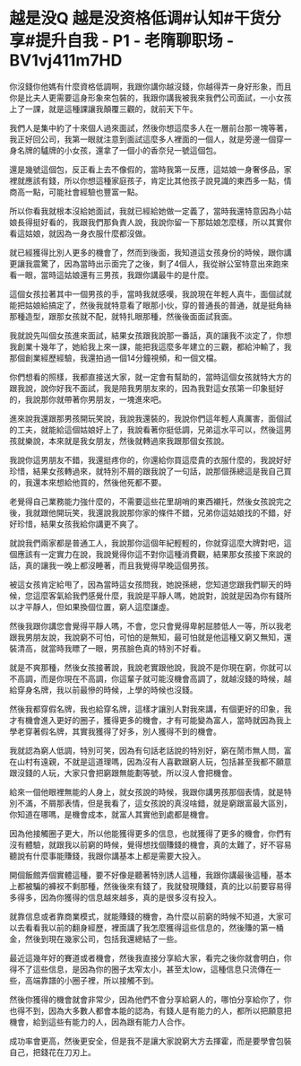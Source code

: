 # 越是没Q 越是没资格低调#认知#干货分享#提升自我 - P1 - 老隋聊职场 - BV1vj411m7HD

你沒錢你他媽有什麼資格低調啊，我跟你講你越沒錢，你越得弄一身好形象，而且你是比夫人更需要這身形象來包裝的，我跟你講我被我來我們公司面試，一小女孩上了一課，就是這種課讓我顛覆三觀的，就前天下午。

我們人是集中約了十來個人過來面試，然後你想這麼多人在一層前台那一塊等著，我正好回公司，我第一眼就注意到面試這麼多人裡面的一個人，就是旁邊一個穿一身名牌的驢牌的小女孩，還拿了一個小的香奈兒一號這個包。

還是幾號這個包，反正看上去不像假的，當時我第一反應，這姑娘一身奢侈品，家裡就應該有錢，所以你想這種家庭孩子，肯定比其他孩子說見識的東西多一點，情商高一點，可能社會經驗也豐富一點。

所以你看我就根本沒給她面試，我就已經給她做一定義了，當時我還特意因為小姑娘長得挺好看的，我跟我們那負責人說，我說你留一下那姑娘怎麼樣，所以其實你看這姑娘，就因為一身衣服什麼都沒做。

就已經獲得比別人更多的機會了，然而到後面，我知道這女孩身份的時候，跟你講更讓我震驚了，因為當時出示面完了之後，剩了4個人，我從辦公室特意出來跑來看一眼，當時這姑娘還有三男孩，我跟你講最牛的是什麼。

這個女孩拉著其中一個男孩的手，當時我就感嘆，我說現在年輕人真牛，面個試就能把姑娘給搞定了，然後我就特意看了眼那小伙，穿的普通長的普通，就是挺角絲那種造型，跟那女孩就不配，就特扎眼那種，然後後面面試我面。

我就說先叫個女孩進來面試，結果女孩跟我說那一番話，真的讓我不淡定了，你想我創業十幾年了，她給我上來一課，能把我這麼多年建立的三觀，都給沖輸了，我那個創業經歷經驗，我還拍過一個14分鐘視頻，和一個文檔。

你們想看的照樣，我都直接送大家，就一定會有幫助的，當時這個女孩就特大方的跟我說，說你好我不面試，我是陪我男朋友來的，因為我對這女孩第一印象挺好的，我說那你就帶著你男朋友，一塊進來吧。

進來說我還跟那男孩開玩笑說，我說我還裝的，我說你們這年輕人真厲害，面個試的工夫，就能給這個姑娘好上了，我說看著你挺低調，兄弟這水平可以，然後這男孩就樂說，本來就是我女朋友，然後就轉過來我跟那個女孩說。

我說你這男朋友不錯，我還挺疼你的，你還給你買這麼貴的衣服什麼的，我說好好珍惜，結果女孩轉過來，就特別不屑的跟我說了一句話，說那個孫總這是我自己買的，我還本來想給他買的，然後他死都不要。

老覺得自己業務能力強什麼的，不需要這些花里胡哨的東西襯托，然後女孩說完之後，我就跟他開玩笑，我還說我說那你家的條件不錯，兄弟你這姑娘找的不錯，好好珍惜，結果女孩我給你講更不爽了。

就說我們兩家都是普通工人，我說那你這個年紀輕輕的，你就穿這麼大牌對吧，這個應該有一定實力在說，我說覺得你這不對你這種消費觀，結果那女孩接下來說的話，真的讓我一晚上都沒睡著，而且我覺得早晚這個男孩。

被這女孩肯定給甩了，因為當時這女孩問我，她說孫總，您知道您跟我們聊天的時候，您這麼客氣給我們感覺什麼，我說是平靜人嗎，她說對，說就是因為你有錢所以才平靜人，但如果換個位置，窮人這麼謙虛。

然後我跟你講您會覺得平靜人嗎，不會，您只會覺得卑躬屈膝低人一等，所以我老跟我男朋友說，我說窮不可怕，可怕的是無知，最可怕就是他這種又窮又無知，還裝清高，就當時我瞟了一眼，男孩臉色真的特別不好看。

就是不爽那種，然後女孩接著說，我說老實跟他說，我說不是你現在窮，你就可以不高調，而是你現在不高調，你這輩子就可能沒機會高調了，就越沒錢的時候，越給穿身名牌，我以前最慘的時候，上學的時候也沒錢。

然後我都穿假名牌，我也給穿名牌，這樣才讓別人對我來講，有個更好的印象，我才有機會進入更好的圈子，獲得更多的機會，才有可能變為富人，當時就因為我上學老穿著假名牌，其實我獲得了好多，別人獲得不到的機會。

我就認為窮人低調，特別可笑，因為有句話老話說的特別好，窮在鬧市無人問，富在山村有遠親，不就是這道理嗎，因為沒有人喜歡跟窮人玩，包括甚至我都不願意跟沒錢的人玩，大家只會把窮跟無能劃等號，所以沒人會把機會。

給來一個他眼裡無能的人身上，就女孩說的時候，我跟你講男孩那個表情，就是特別不滿，不屑那表情，但是我看了，這女孩說的真沒啥錯，就是窮跟富最大區別，你知道在哪嗎，是機會成本，就富人其實他到處都是機會。

因為他接觸圈子更大，所以他能獲得更多的信息，也就獲得了更多的機會，你們有沒有體驗，就跟我以前窮的時候，覺得想找個賺錢的機會，真的太難了，好不容易聽說有什麼事能賺錢，我跟你講基本上都是需要大投入。

開個飯館弄個實體這種，要不好像是聽著特別誘人這種，我跟你講最後這種，基本上都被騙的褲衩不剩那種，然後後來有錢了，我就發現賺錢，真的比以前要容易得多得多，因為你獲得的信息越來越多，真的是很多沒有投入。

就靠信息或者靠商業模式，就能賺錢的機會，為什麼以前窮的時候不知道，大家可以去看看我以前的翻身經歷，裡面講了我怎麼獲得這些信息的，然後賺的第一桶金，然後到現在幾家公司，包括我還總結了一些。

最近這幾年好的賽道或者機會，然後我直接分享給大家，看完之後你就會明白，你得不了這些信息，是因為你的圈子太窄太小，甚至太low，這種信息只流傳在一些，高端靠譜的小圈子裡，所以接觸不到。

然後你獲得的機會就會非常少，因為他們不會分享給窮人的，哪怕分享給你了，你也得不到，因為大多數人都會本能的認為，有錢人是有能力的人，都所以把願意把機會，給到這些有能力的人，因為跟有能力人合作。

成功率會更高，然後更安全，但是我不是讓大家說窮大方去揮霍，而是要學會包裝自己，把錢花在刀刃上。